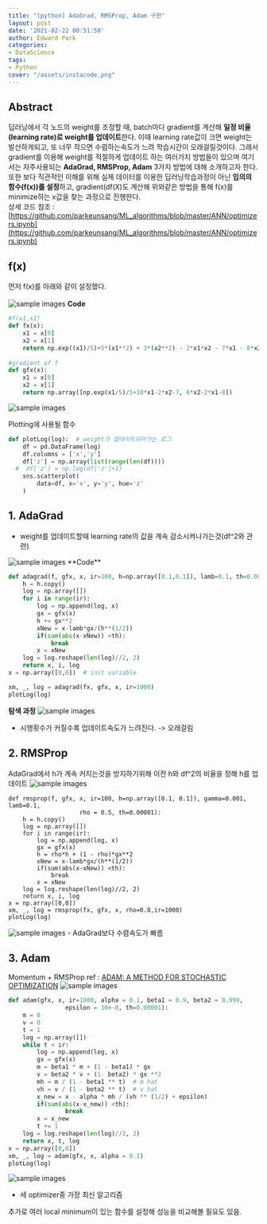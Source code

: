 ```yaml
---
title: "[python] AdaGrad, RMSProp, Adam 구현"
layout: post
date: '2021-02-22 00:51:50'
author: Edward Park
categories:
- DataScience
tags:
- Python
cover: "/assets/instacode.png"
---
```


## Abstract
딥러닝에서 각 노드의 weight를 조정할 때, batch마다 gradient를 계산해 **일정 비율(learning rate)로 weight를 업데이트**한다. 이때 learning rate값이 크면 weight는 발산하게되고, 또 너무 작으면 수렴하는속도가 느려 학습시간이 오래걸릴것이다. 그래서 gradient를 이용해 weight를 적절하게 업데이트 하는 여러가지 방법들이 있으며 여기서는 자주사용되는 **AdaGrad, RMSProp, Adam** 3가지 방법에 대해 소개하고자 한다.<br>
또한 보다 직관적인 이해를 위해 실제 데이터를 이용한 딥러닝학습과정이 아닌 **임의의 함수(f(x))를 설정**하고, gradient(df(X)도 계산해 위와같은 방법을 통해 f(x)를 minimize하는 x값을 찾는 과정으로 진행한다.<br>
상세 코드 참조 : [https://github.com/parkeunsang/ML_algorithms/blob/master/ANN/optimizers.ipynb](https://github.com/parkeunsang/ML_algorithms/blob/master/ANN/optimizers.ipynb)
## f(x)
먼저 f(x)를 아래와 같이 설정했다.<br><br>
<img src="/blog/post_images/optimizer_1.png" title="sample images">
**Code**
```Python
#f(x1,x2)
def fx(x):
    x1 = x[0]
    x2 = x[1]
    return np.exp((x1)/5)+5*(x1**2) + 3*(x2**2) - 2*x1*x2 - 7*x1 - 8*x2+5
		
#gradient of f
def gfx(x):
    x1 = x[0]
    x2 = x[1]
    return np.array([np.exp(x1/5)/5+10*x1-2*x2-7, 6*x2-2*x1-8])
```
<img src="/blog/post_images/optimizer_2.png" title="sample images">

Plotting에 사용될 함수
```Python
def plotLog(log):  # weight가 업데이트되어가는 로그
    df = pd.DataFrame(log)
    df.columns = ['x','y']
    df['z'] = np.array(list(range(len(df))))
  #  df['z'] = np.log(df['z']+1)
    sns.scatterplot(
        data=df, x='x', y='y', hue='z'
    )
```

## 1. AdaGrad
- weight를 업데이트할때 learning rate의 값을 계속 감소시켜나가는것(df^2와 관련)
<img src="/blog/post_images/optimizer_3.png" title="sample images">
**Code**

```Python
def adagrad(f, gfx, x, ir=100, h=np.array([0.1,0.1]), lamb=0.1, th=0.00001):
    h = h.copy()
    log = np.array([])
    for i in range(ir):
        log = np.append(log, x)
        gx = gfx(x)
        h += gx**2
        xNew = x-lamb*gx/(h**(1/2))
        if(sum(abs(x-xNew)) <th):
            break
        x = xNew
    log = log.reshape(len(log)//2, 2)
    return x, i, log
x = np.array([0,0])  # init variable

xm, _, log = adagrad(fx, gfx, x, ir=1000)
plotLog(log)
```

**탐색 과정**
<img src="/blog/post_images/optimizer_4.png" title="sample images">
- 시행횟수가 커질수록 업데이트속도가 느려진다. -> 오래걸림

## 2. RMSProp
AdaGrad에서 h가 계속 커지는것을 방지하기위해 이전 h와 df^2의 비율을 정해 h를 업데이트
<img src="/blog/post_images/optimizer_5.png" title="sample images">
```Code
def rmsprop(f, gfx, x, ir=100, h=np.array([0.1, 0.1]), gamma=0.001, lamb=0.1, 
                    rho = 0.5, th=0.00001):
    h = h.copy()
    log = np.array([])
    for i in range(ir):
        log = np.append(log, x)
        gx = gfx(x)
        h = rho*h + (1 - rho)*gx**2
        xNew = x-lamb*gx/(h**(1/2))
        if(sum(abs(x-xNew)) <th):
            break
        x = xNew
    log = log.reshape(len(log)//2, 2)
    return x, i, log
x = np.array([0,0])
xm, _, log = rmsprop(fx, gfx, x, rho=0.8,ir=1000)
plotLog(log)
```

<img src="/blog/post_images/optimizer_6.png" title="sample images">
- AdaGrad보다 수렴속도가 빠름

## 3. Adam
Momentum + RMSProp
ref : [ADAM: A METHOD FOR STOCHASTIC OPTIMIZATION](https://arxiv.org/pdf/1412.6980.pdf)
<img src="/blog/post_images/optimizer_7.png" title="sample images">

```Python
def adam(gfx, x, ir=1000, alpha = 0.1, beta1 = 0.9, beta2 = 0.999,
                epsilon = 10e-8, th=0.00001):
    m = 0
    v = 0
    t = 1
    log = np.array([])
    while t < ir:
        log = np.append(log, x)
        gx = gfx(x)
        m = beta1 * m + (1 - beta1) * gx
        v = beta2 * v + (1- beta2) * gx **2
        mh = m / (1 - beta1 ** t)  # m hat
        vh = v / (1 - beta2 ** t)  # v hat
        x_new = x - alpha * mh / (vh ** (1/2) + epsilon)
        if(sum(abs(x-x_new)) <th):
                break
        x = x_new
        t += 1
    log = log.reshape(len(log)//2, 2)
    return x, t, log
x = np.array([0,0])
xm, _, log = adam(gfx, x, alpha = 0.1)
plotLog(log)
```
<img src="/blog/post_images/optimizer_8.png" title="sample images">

- 세 optimizer중 가장 최신 알고리즘


추가로 여러 local minimum이 있는 함수를 설정해 성능을 비교해볼 필요도 있음.
